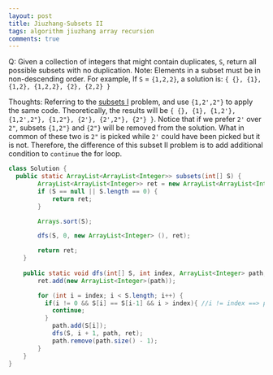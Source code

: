 ```yaml
---
layout: post
title: Jiuzhang-Subsets II
tags: algorithm jiuzhang array recursion
comments: true
---
```


Q: Given a collection of integers that might contain duplicates, `S`, return all possible subsets with no duplication. Note: Elements in a subset must be in non-descending order. For example, If `S` = `{1,2,2}`, a solution is: `{ {}, {1}, {1,2}, {1,2,2}, {2}, {2,2} }`

Thoughts: Referring to the [subsets I]({{site.baseurl}}/2017/04/21/algorithm-subsets.html) problem, and use `{1,2',2"}` to apply the same code. Theoretically, the results will be `{ {}, {1}, {1,2'}, {1,2',2"}, {1,2"}, {2'}, {2',2"}, {2"} }`. Notice that if we prefer `2'` over `2"`, subsets `{1,2"}` and `{2"}` will be removed from the solution. What in common of these two is `2"` is picked while `2'` could have been picked but it is not. Therefore, the difference of this subset II problem is to add additional condition to `continue` the for loop.

```java
class Solution {
  public static ArrayList<ArrayList<Integer>> subsets(int[] S) {
        ArrayList<ArrayList<Integer>> ret = new ArrayList<ArrayList<Integer>>();
        if (S == null || S.length == 0) {
            return ret;
        }

        Arrays.sort(S);

        dfs(S, 0, new ArrayList<Integer> (), ret);

        return ret;
    }
    
    public static void dfs(int[] S, int index, ArrayList<Integer> path, ArrayList<ArrayList<Integer>> ret) {
        ret.add(new ArrayList<Integer>(path));

        for (int i = index; i < S.length; i++) {
          if(i != 0 && S[i] == S[i-1] && i > index){ //i != index ==> path.add(S[i-1]) is not executed + i always >= index ==> i > index
            continue;
          }
            path.add(S[i]);
            dfs(S, i + 1, path, ret);
            path.remove(path.size() - 1); 
        }
    }
}
```
